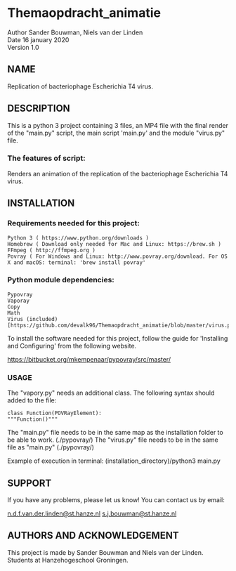# Themaopdracht_animatie
Author Sander Bouwman, Niels van der Linden  
Date 16 january 2020  
Version 1.0  

## NAME
Replication of bacteriophage Escherichia T4 virus.  

## DESCRIPTION
This is a python 3 project containing 3 files, an MP4 file with the final render of the "main.py" script, the main script 'main.py' and the module "virus.py" file.

### The features of script:
Renders an animation of the replication of the bacteriophage Escherichia T4 virus.

## INSTALLATION
### Requirements needed for this project:

    Python 3 ( https://www.python.org/downloads )
    Homebrew ( Download only needed for Mac and Linux: https://brew.sh )
    FFmpeg ( http://ffmpeg.org )
    Povray ( For Windows and Linux: http://www.povray.org/download. For OS X and macOS: terminal: 'brew install povray'

### Python module dependencies:

    Pypovray
    Vaporay
    Copy
    Math
    Virus (included) [https://github.com/devalk96/Themaopdracht_animatie/blob/master/virus.py]

To install the software needed for this project, follow the guide for 'Installing and Configuring' from the following website.

https://bitbucket.org/mkempenaar/pypovray/src/master/

### USAGE
The "vapory.py" needs an additional class. The following syntax should added to the file:


    class Function(POVRayElement):
    """Function()"""


The "main.py" file needs to be in the same map as the installation folder to be able to work. (./pypovray/)
The "virus.py" file needs to be in the same file as "main.py" (./pypovray/)

Example of execution in terminal:
(installation_directory)/python3 main.py

## SUPPORT
If you have any problems, please let us know!
You can contact us by email:

n.d.f.van.der.linden@st.hanze.nl
s.j.bouwman@st.hanze.nl

## AUTHORS AND ACKNOWLEDGEMENT
This project is made by Sander Bouwman and Niels van der Linden. Students at Hanzehogeschool Groningen.
